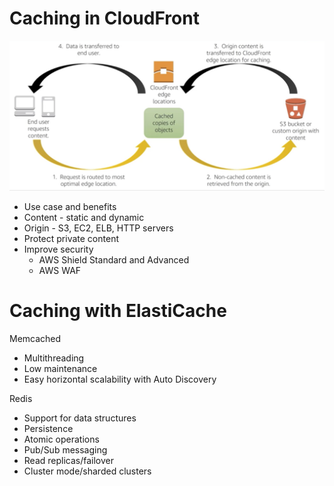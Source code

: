 # Caching in CloudFront

<img src="../../../solutionArchitect/04_networking/04_CloudFront/diagram/cloudFront.png">

- Use case and benefits
- Content - static and dynamic
- Origin - S3, EC2, ELB, HTTP servers
- Protect private content
- Improve security
    - AWS Shield Standard and Advanced
    - AWS WAF
    
# Caching with ElastiCache

Memcached 
- Multithreading
- Low maintenance
- Easy horizontal scalability with Auto Discovery

Redis
- Support for data structures
- Persistence
- Atomic operations
- Pub/Sub messaging
- Read replicas/failover
- Cluster mode/sharded clusters